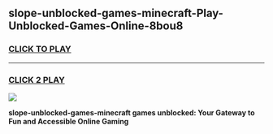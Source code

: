 
## slope-unblocked-games-minecraft-Play-Unblocked-Games-Online-8bou8
<h3>
<a href="https://premium76.site?title=slope-unblocked-games-minecraft&ref=24A">CLICK TO PLAY</a></h3>
<hr>

<h3>
<a href="https://premium76.site?title=slope-unblocked-games-minecraft&ref=24A">CLICK 2 PLAY</a>
  
</h3>

<a href="https://premium76.site?title=slope-unblocked-games-minecraft&ref=24A"><img src="https://clearcache.store/games.png"></a>


**slope-unblocked-games-minecraft games unblocked: Your Gateway to Fun and Accessible Online Gaming**
